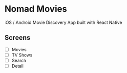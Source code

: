 # Nomad Movies

iOS / Android Movie Discovery App built with React Native

## Screens

- [ ] Movies
- [ ] TV Shows
- [ ] Search
- [ ] Detail
